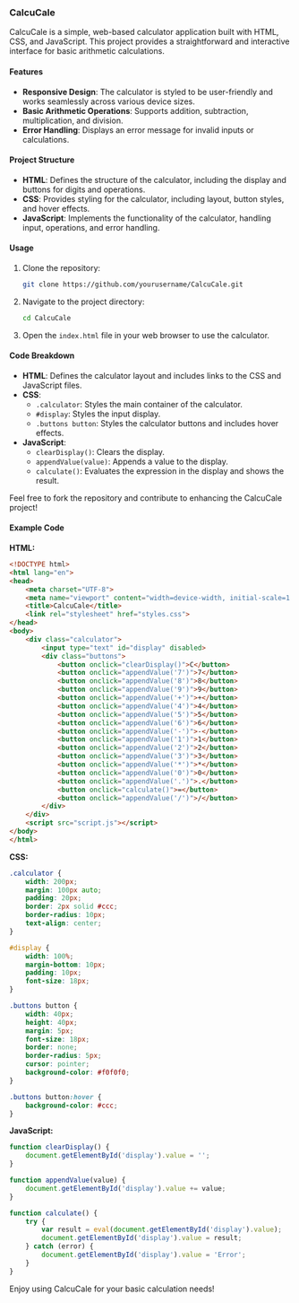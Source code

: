 ### CalcuCale

CalcuCale is a simple, web-based calculator application built with HTML, CSS, and JavaScript. This project provides a straightforward and interactive interface for basic arithmetic calculations.

#### Features

- **Responsive Design**: The calculator is styled to be user-friendly and works seamlessly across various device sizes.
- **Basic Arithmetic Operations**: Supports addition, subtraction, multiplication, and division.
- **Error Handling**: Displays an error message for invalid inputs or calculations.

#### Project Structure

- **HTML**: Defines the structure of the calculator, including the display and buttons for digits and operations.
- **CSS**: Provides styling for the calculator, including layout, button styles, and hover effects.
- **JavaScript**: Implements the functionality of the calculator, handling input, operations, and error handling.

#### Usage

1. Clone the repository:
   ```bash
   git clone https://github.com/yourusername/CalcuCale.git
   ```
2. Navigate to the project directory:
   ```bash
   cd CalcuCale
   ```
3. Open the `index.html` file in your web browser to use the calculator.

#### Code Breakdown

- **HTML**: Defines the calculator layout and includes links to the CSS and JavaScript files.
- **CSS**:
  - `.calculator`: Styles the main container of the calculator.
  - `#display`: Styles the input display.
  - `.buttons button`: Styles the calculator buttons and includes hover effects.
- **JavaScript**:
  - `clearDisplay()`: Clears the display.
  - `appendValue(value)`: Appends a value to the display.
  - `calculate()`: Evaluates the expression in the display and shows the result.

Feel free to fork the repository and contribute to enhancing the CalcuCale project!

#### Example Code

**HTML:**
```html
<!DOCTYPE html>
<html lang="en">
<head>
    <meta charset="UTF-8">
    <meta name="viewport" content="width=device-width, initial-scale=1.0">
    <title>CalcuCale</title>
    <link rel="stylesheet" href="styles.css">
</head>
<body>
    <div class="calculator">
        <input type="text" id="display" disabled>
        <div class="buttons">
            <button onclick="clearDisplay()">C</button>
            <button onclick="appendValue('7')">7</button>
            <button onclick="appendValue('8')">8</button>
            <button onclick="appendValue('9')">9</button>
            <button onclick="appendValue('+')">+</button>
            <button onclick="appendValue('4')">4</button>
            <button onclick="appendValue('5')">5</button>
            <button onclick="appendValue('6')">6</button>
            <button onclick="appendValue('-')">-</button>
            <button onclick="appendValue('1')">1</button>
            <button onclick="appendValue('2')">2</button>
            <button onclick="appendValue('3')">3</button>
            <button onclick="appendValue('*')">*</button>
            <button onclick="appendValue('0')">0</button>
            <button onclick="appendValue('.')">.</button>
            <button onclick="calculate()">=</button>
            <button onclick="appendValue('/')">/</button>
        </div>
    </div>
    <script src="script.js"></script>
</body>
</html>
```

**CSS:**
```css
.calculator {
    width: 200px;
    margin: 100px auto;
    padding: 20px;
    border: 2px solid #ccc;
    border-radius: 10px;
    text-align: center;
}

#display {
    width: 100%;
    margin-bottom: 10px;
    padding: 10px;
    font-size: 18px;
}

.buttons button {
    width: 40px;
    height: 40px;
    margin: 5px;
    font-size: 18px;
    border: none;
    border-radius: 5px;
    cursor: pointer;
    background-color: #f0f0f0;
}

.buttons button:hover {
    background-color: #ccc;
}
```

**JavaScript:**
```javascript
function clearDisplay() {
    document.getElementById('display').value = '';
}

function appendValue(value) {
    document.getElementById('display').value += value;
}

function calculate() {
    try {
        var result = eval(document.getElementById('display').value);
        document.getElementById('display').value = result;
    } catch (error) {
        document.getElementById('display').value = 'Error';
    }
}
```

Enjoy using CalcuCale for your basic calculation needs!
